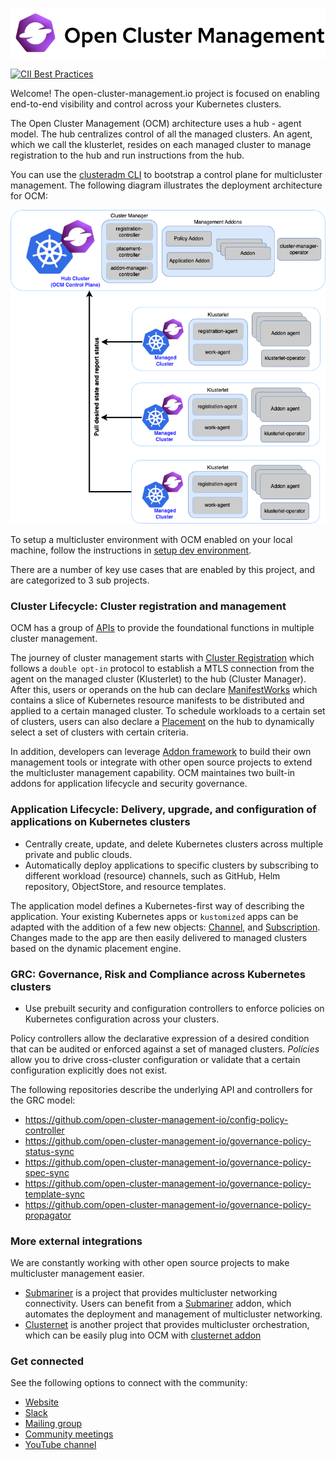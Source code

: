 ![image](assets/ocm-logo.png)

[![CII Best Practices](https://bestpractices.coreinfrastructure.org/projects/5376/badge)](https://bestpractices.coreinfrastructure.org/projects/5376)

Welcome! The open-cluster-management.io project is focused on enabling end-to-end visibility and control across your Kubernetes clusters.

The Open Cluster Management (OCM) architecture uses a hub - agent model. The hub centralizes control of all the managed clusters. An agent, which we call the klusterlet, resides on each managed cluster to manage registration to the hub and run instructions from the hub.

You can use the [clusteradm CLI](https://github.com/open-cluster-management-io/clusteradm) to bootstrap a control plane for multicluster management. The following diagram illustrates the deployment architecture for OCM:

![image](assets/ocm-arch.png)

To setup a multicluster environment with OCM enabled on your local machine, follow the instructions in [setup dev environment](solutions/setup-dev-environment).

There are a number of key use cases that are enabled by this project, and are categorized to 3 sub projects.

### Cluster Lifecycle: Cluster registration and management

OCM has a group of [APIs](https://github.com/open-cluster-management-io/api) to provide the foundational functions
in multiple cluster management.

The journey of cluster management starts with [Cluster Registration](https://github.com/open-cluster-management-io/registration) which follows a `double opt-in` protocol to establish a MTLS connection from the agent on the managed cluster (Klusterlet) to the hub (Cluster Manager). After this, users or operands on the hub can declare [ManifestWorks](https://github.com/open-cluster-management-io/work) which contains a slice of Kubernetes resource manifests to be distributed and applied to a certain managed cluster. To schedule workloads to a certain set of clusters, users can also declare a [Placement](https://github.com/open-cluster-management-io/placement) on the hub to dynamically select a set of clusters with certain criteria.

In addition, developers can leverage [Addon framework](https://github.com/open-cluster-management-io/addon-framework) to build their own management tools or integrate with other open source projects to extend the multicluster management capability. OCM maintaines two built-in addons for application lifecycle and security governance.

### Application Lifecycle: Delivery, upgrade, and configuration of applications on Kubernetes clusters

* Centrally create, update, and delete Kubernetes clusters across multiple private and public clouds.
* Automatically deploy applications to specific clusters by subscribing to different workload (resource) channels, such as GitHub, Helm repository, ObjectStore, and resource templates.

The application model defines a Kubernetes-first way of describing the application. Your existing Kubernetes apps or `kustomized` apps can be adapted with the addition of a few new objects: [Channel](https://github.com/open-cluster-management-io/multicloud-operators-channel), and [Subscription](https://github.com/open-cluster-management-io/multicloud-operators-subscription). Changes made to the app are then easily delivered to managed clusters based on the dynamic placement engine.

### GRC: Governance, Risk and Compliance across Kubernetes clusters

* Use prebuilt security and configuration controllers to enforce policies on Kubernetes configuration across your clusters.

Policy controllers allow the declarative expression of a desired condition that can be audited or enforced against a set of managed clusters. _Policies_ allow you to drive cross-cluster configuration or validate that a certain configuration explicitly does not exist.


The following repositories describe the underlying API and controllers for the GRC model:

* https://github.com/open-cluster-management-io/config-policy-controller
* https://github.com/open-cluster-management-io/governance-policy-status-sync
* https://github.com/open-cluster-management-io/governance-policy-spec-sync
* https://github.com/open-cluster-management-io/governance-policy-template-sync
* https://github.com/open-cluster-management-io/governance-policy-propagator

### More external integrations

We are constantly working with other open source projects to make multicluster management easier.

- [Submariner](https://submariner.io/) is a project that provides multicluster networking connectivity. Users can benefit from a [Submariner](https://submariner.io/) addon, which automates the deployment and management of multicluster networking.
- [Clusternet](http://github.com/clusternet/clusternet) is another project that provides multicluster orchestration, which can be easily plug into OCM with [clusternet addon](https://github.com/skeeey/clusternet-addon)

### Get connected

See the following options to connect with the community:

 - [Website](https://open-cluster-management.io)
 - [Slack](https://kubernetes.slack.com/archives/C01GE7YSUUF)
 - [Mailing group](https://groups.google.com/g/open-cluster-management)
 - [Community meetings](https://github.com/open-cluster-management-io/community/projects/1)
 - [YouTube channel](https://www.youtube.com/channel/UC7xxOh2jBM5Jfwt3fsBzOZw)
